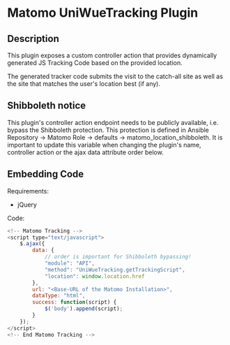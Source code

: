 # Matomo UniWueTracking Plugin

## Description

This plugin exposes a custom controller action that provides dynamically generated JS Tracking Code based on the provided location.

The generated tracker code submits the visit to the catch-all site as well as the site that matches the user's location best (if any).

## Shibboleth notice

This plugin's controller action endpoint needs to be publicly available, i.e. bypass the Shibboleth protection.
This protection is defined in Ansible Repository -> Matomo Role -> defaults -> matomo_location_shibboleth.
It is important to update this variable when changing the plugin's name, controller action or the ajax data attribute order below.

## Embedding Code 

Requirements:
- jQuery

Code:
```javascript
<!-- Matomo Tracking -->
<script type="text/javascript">
    $.ajax({
        data: {
            // order is important for Shibboleth bypassing!
            "module": "API",
            "method": "UniWueTracking.getTrackingScript",
            "location": window.location.href
        },
        url: "<Base-URL of the Matomo Installation>",
        dataType: "html",
        success: function(script) {
            $('body').append(script);
        } 
    });
</script>
<!-- End Matomo Tracking -->
```